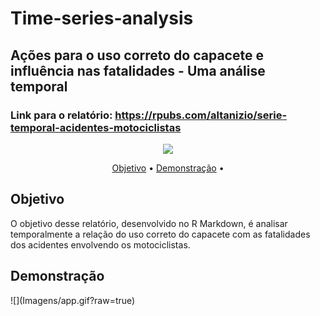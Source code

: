 # Time-series-analysis
## Ações para o uso correto do capacete e influência nas fatalidades - Uma análise temporal
### Link para o relatório: https://rpubs.com/altanizio/serie-temporal-acidentes-motociclistas

<p align="center">
<a href="https://github.com/altanizio/Time-series-analysis/blob/main/LICENSE" alt="LICENSE">
        <img src="https://img.shields.io/github/license/altanizio/R-Dashboard-Shiny-motociclistas" /></a>
</p>
<p align="center">
 <a href="#objetivo">Objetivo</a> •
 <a href="#demonstração">Demonstração</a> • 
</p>


<h2 id="objetivo">Objetivo</h2>

O objetivo desse relatório, desenvolvido no R Markdown, é analisar temporalmente a relação do uso correto do capacete com as fatalidades dos acidentes envolvendo os motociclistas.

<h2 id="demonstração">Demonstração</h2>
![](Imagens/app.gif?raw=true)

